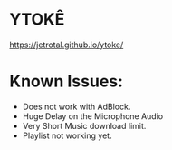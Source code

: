 # YTOKÊ 
https://jetrotal.github.io/ytoke/


# Known Issues:
- Does not work with AdBlock.
- Huge Delay on the Microphone Audio
- Very Short Music download limit. 
- Playlist not working yet.
